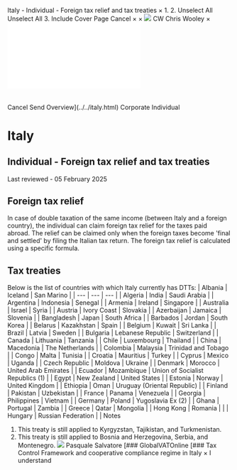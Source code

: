 Italy - Individual - Foreign tax relief and tax treaties
×
1.
2.
Unselect All
Unselect All
3.
Include Cover Page
Cancel
×
×
![](../../-/media/world-wide-tax-summaries/attachments/global---chris-wooley.ashx%3Frev=ac5e5f3223b34096b1afc2a6009c7320&revision=ac5e5f32-23b3-4096-b1af-c2a6009c7320&hash=859B7ADC84DC2CBEC9760E9E6EE7DE6D0A8BFCDF)
CW
Chris Wooley
×
![](foreign-tax-relief-and-tax-treaties.html)
######
Cancel
Send
Overview](../../italy.html)
Corporate
Individual
# Italy
## Individual - Foreign tax relief and tax treaties
Last reviewed - 05 February 2025
## Foreign tax relief
In case of double taxation of the same income (between Italy and a foreign country), the individual can claim foreign tax relief for the taxes paid abroad. The relief can be claimed only when the foreign taxes become 'final and settled' by filing the Italian tax return. The foreign tax relief is calculated using a specific formula.
## Tax treaties
Below is the list of countries with which Italy currently has DTTs:
| Albania | Iceland | San Marino |
| --- | --- | --- |
| Algeria | India | Saudi Arabia |
| Argentina | Indonesia | Senegal |
| Armenia | Ireland | Singapore |
| Australia | Israel | Syria |
| Austria | Ivory Coast | Slovakia |
| Azerbaijan | Jamaica | Slovenia |
| Bangladesh | Japan | South Africa |
| Barbados | Jordan | South Korea |
| Belarus | Kazakhstan | Spain |
| Belgium | Kuwait | Sri Lanka |
| Brazil | Latvia | Sweden |
| Bulgaria | Lebanese Republic | Switzerland |
| Canada | Lithuania | Tanzania |
| Chile | Luxembourg | Thailand |
| China | Macedonia | The Netherlands |
| Colombia | Malaysia | Trinidad and Tobago |
| Congo | Malta | Tunisia |
| Croatia | Mauritius | Turkey |
| Cyprus | Mexico | Uganda |
| Czech Republic | Moldova | Ukraine |
| Denmark | Morocco | United Arab Emirates |
| Ecuador | Mozambique | Union of Socialist Republics (1) |
| Egypt | New Zealand | United States |
| Estonia | Norway | United Kingdom |
| Ethiopia | Oman | Uruguay (Oriental Republic) |
| Finland | Pakistan | Uzbekistan |
| France | Panama | Venezuela |
| Georgia | Philippines | Vietnam |
| Germany | Poland | Yugoslavia Ex (2) |
| Ghana | Portugal | Zambia |
| Greece | Qatar | Mongolia |
| Hong Kong | Romania |  |
| Hungary | Russian Federation |  |
Notes
1. This treaty is still applied to Kyrgyzstan, Tajikistan, and Turkmenistan.
2. This treaty is still applied to Bosnia and Herzegovina, Serbia, and Montenegro.
![](../../-/media/world-wide-tax-summaries/italypasquale-salvatorecopia-di-pasquale-salvatore1252okjpg20230227103650730.ashx%3Frev=d284b7da6046490aa9d97efff5c5341d&revision=d284b7da-6046-490a-a9d9-7efff5c5341d&hash=960264D4404F86611426BA407A98759C7BEA763B)
Pasquale Salvatore
[### GlobalVATOnline
[### Tax Control Framework and cooperative compliance regime in Italy
×
I understand